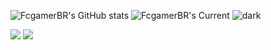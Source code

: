 <!--![dark_repo](https://github-readme-stats.vercel.app/api/pin/?username=FcgamerBR&repo=FcgamerBR&cache_seconds=86400&theme=dark)-->

![FcgamerBR's GitHub stats](https://github-readme-stats.vercel.app/api?username=FcgamerBR&show_icons=true&theme=dark&include_all_commits=true&count_private=true)
![FcgamerBR's Current](https://github-readme-streak-stats.herokuapp.com/?user=FcgamerBR&theme=dark&hide_border=false)
![dark](https://github-readme-stats.vercel.app/api?username=FcgamerBR&show_icons=true&hide=contribs,prs&cache_seconds=86400&theme=dark)

<div> 
  <a href = "mailto:fabricio.craftgamerbr22@gmail.com"><img src="https://img.shields.io/badge/-Gmail-%23333?style=for-the-badge&logo=gmail&logoColor=white" target="_blank"></a>
  <a href="https://www.linkedin.com/in/fabricio-santos-2b5b86236" target="_blank"><img src="https://img.shields.io/badge/-LinkedIn-%230077B5?style=for-the-badge&logo=linkedin&logoColor=white" target="_blank"></a>
</div>
